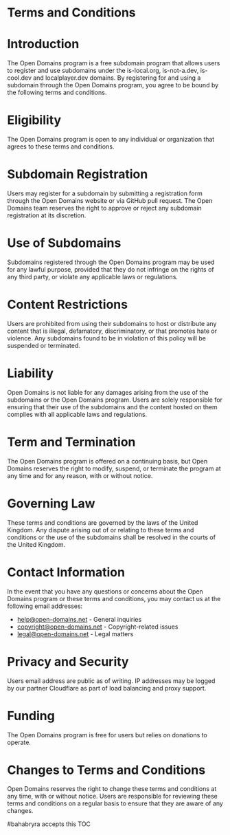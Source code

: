 # Terms and Conditions

# Introduction
The Open Domains program is a free subdomain program that allows users to register and use subdomains under the is-local.org, is-not-a.dev, is-cool.dev and localplayer.dev domains. By registering for and using a subdomain through the Open Domains program, you agree to be bound by the following terms and conditions.

# Eligibility
The Open Domains program is open to any individual or organization that agrees to these terms and conditions.

# Subdomain Registration
Users may register for a subdomain by submitting a registration form through the Open Domains website or via GitHub pull request. The Open Domains team reserves the right to approve or reject any subdomain registration at its discretion.

# Use of Subdomains
Subdomains registered through the Open Domains program may be used for any lawful purpose, provided that they do not infringe on the rights of any third party, or violate any applicable laws or regulations.

# Content Restrictions
Users are prohibited from using their subdomains to host or distribute any content that is illegal, defamatory, discriminatory, or that promotes hate or violence. Any subdomains found to be in violation of this policy will be suspended or terminated.

# Liability
Open Domains is not liable for any damages arising from the use of the subdomains or the Open Domains program. Users are solely responsible for ensuring that their use of the subdomains and the content hosted on them complies with all applicable laws and regulations.

# Term and Termination
The Open Domains program is offered on a continuing basis, but Open Domains reserves the right to modify, suspend, or terminate the program at any time and for any reason, with or without notice.

# Governing Law
These terms and conditions are governed by the laws of the United Kingdom. Any dispute arising out of or relating to these terms and conditions or the use of the subdomains shall be resolved in the courts of the United Kingdom.

# Contact Information
In the event that you have any questions or concerns about the Open Domains program or these terms and conditions, you may contact us at the following email addresses:

- help@open-domains.net - General inquiries
- copyright@open-domains.net - Copyright-related issues
- legal@open-domains.net - Legal matters

# Privacy and Security
Users email address are public as of writing. IP addresses may be logged by our partner Cloudflare as part of load balancing and proxy support.

# Funding
The Open Domains program is free for users but relies on donations to operate.

# Changes to Terms and Conditions
Open Domains reserves the right to change these terms and conditions at any time, with or without notice. Users are responsible for reviewing these terms and conditions on a regular basis to ensure that they are aware of any changes.

#bahabryra accepts this TOC

